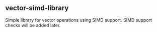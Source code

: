 ## vector-simd-library

Simple library for vector operations using SIMD support. SIMD support checks will be added later.
